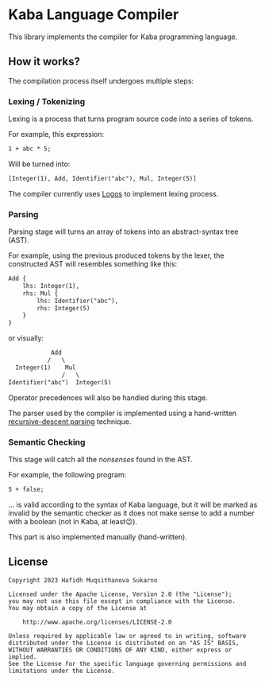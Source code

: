 # Kaba Language Compiler

This library implements the compiler for Kaba programming language.

## How it works?

The compilation process itself undergoes multiple steps:

### Lexing / Tokenizing

Lexing is a process that turns program source code into a series of tokens.

For example, this expression:

```txt
1 + abc * 5;
```

Will be turned into:

```txt
[Integer(1), Add, Identifier("abc"), Mul, Integer(5)]
```

The compiler currently uses [Logos](https://github.com/maciejhirsz/logos) to implement lexing process.

### Parsing

Parsing stage will turns an array of tokens into an abstract-syntax tree (AST).

For example, using the previous produced tokens by the lexer, the constructed AST will resembles something like this:

```txt
Add {
    lhs: Integer(1),
    rhs: Mul {
        lhs: Identifier("abc"),
        rhs: Integer(5)
    }
}
```

or visually:

```txt
            Add
           /   \
  Integer(1)    Mul
               /   \
Identifier("abc")  Integer(5)
```

Operator precedences will also be handled during this stage.

The parser used by the compiler is implemented using a hand-written [recursive-descent parsing](https://en.wikipedia.org/wiki/Recursive_descent_parser) technique.

### Semantic Checking

This stage will catch all the *nonsenses* found in the AST.

For example, the following program:

```txt
5 + false;
```

... is valid according to the syntax of Kaba language, but it will be marked as invalid by the semantic checker as it does not make sense to add a number with a boolean (not in Kaba, at least😉).

This part is also implemented manually (hand-written).

## License

```text
Copyright 2023 Hafidh Muqsithanova Sukarno

Licensed under the Apache License, Version 2.0 (the "License");
you may not use this file except in compliance with the License.
You may obtain a copy of the License at

    http://www.apache.org/licenses/LICENSE-2.0

Unless required by applicable law or agreed to in writing, software
distributed under the License is distributed on an "AS IS" BASIS,
WITHOUT WARRANTIES OR CONDITIONS OF ANY KIND, either express or implied.
See the License for the specific language governing permissions and
limitations under the License.
```
